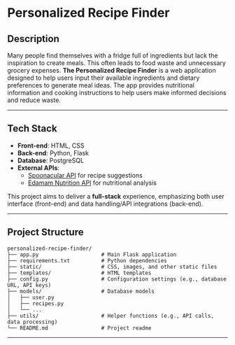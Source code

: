 # Personalized Recipe Finder

## Description
Many people find themselves with a fridge full of ingredients but lack the inspiration to create meals. This often leads to food waste and unnecessary grocery expenses. **The Personalized Recipe Finder** is a web application designed to help users input their available ingredients and dietary preferences to generate meal ideas. The app provides nutritional information and cooking instructions to help users make informed decisions and reduce waste.

---

## Tech Stack

- **Front-end**: HTML, CSS
- **Back-end**: Python, Flask
- **Database**: PostgreSQL
- **External APIs**:
  - [Spoonacular API](https://spoonacular.com/food-api) for recipe suggestions
  - [Edamam Nutrition API](https://developer.edamam.com/) for nutritional analysis

This project aims to deliver a **full-stack** experience, emphasizing both user interface (front-end) and data handling/API integrations (back-end).

---

## Project Structure

    personalized-recipe-finder/
    ├── app.py                    # Main Flask application
    ├── requirements.txt          # Python dependencies
    ├── static/                   # CSS, images, and other static files
    ├── templates/                # HTML templates
    ├── config.py                 # Configuration settings (e.g., database URL, API keys)
    ├── models/                   # Database models
    │   ├── user.py
    │   ├── recipes.py
    │   └── ...
    ├── utils/                    # Helper functions (e.g., API calls, data processing)
    └── README.md                 # Project readme

---
